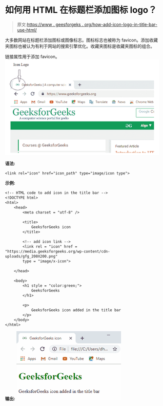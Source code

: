 # 如何用 HTML 在标题栏添加图标 logo？

> 原文:[https://www . geesforgeks . org/how-add-icon-logo-in-title-bar-use-html/](https://www.geeksforgeeks.org/how-to-add-icon-logo-in-title-bar-using-html/)

大多数网站在标题栏添加图标或图像标志。图标标志也被称为 favicon。添加收藏夹图标也被认为有利于网站的搜索引擎优化。收藏夹图标是收藏夹图标的组合。

链接属性用于添加 favicon。
![](img/9832528754a11607d61f5daa95ed9403.png)

**语法:**

```
<link rel="icon" href="icon_path" type="image/icon type">
```

**示例:**

```
<!-- HTML code to add icon in the title bar -->
<!DOCTYPE html>
<html>
    <head>
        <meta charset = "utf-8" />

        <title>
            GeeksforGeeks icon
        </title>

        <!-- add icon link -->
        <link rel = "icon" href = 
"https://media.geeksforgeeks.org/wp-content/cdn-uploads/gfg_200X200.png" 
        type = "image/x-icon">

    </head>

    <body>
        <h1 style = "color:green;">
            GeeksforGeeks
        </h1>

        <p>
            GeeksforGeeks icon added in the title bar
        </p>
    </body>
</html>                    
```

**输出:**
![](img/ffb43e859b0e065b0dd889f6c1715a33.png)